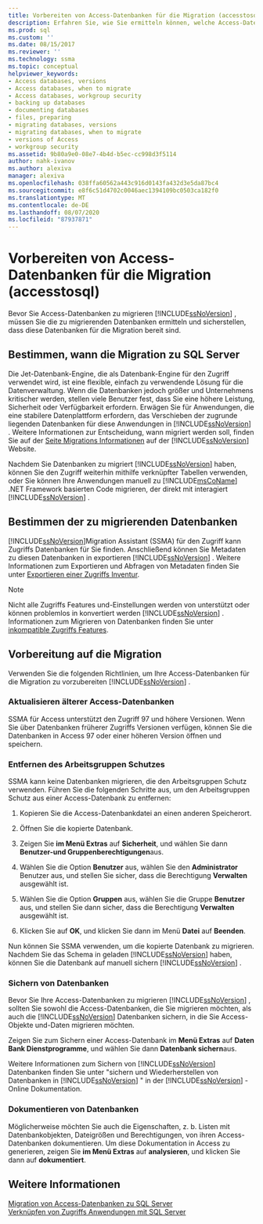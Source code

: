 ```yaml
---
title: Vorbereiten von Access-Datenbanken für die Migration (accesstosql) | Microsoft-Dokumentation
description: Erfahren Sie, wie Sie ermitteln können, welche Access-Datenbanken zu SQL Server oder Azure SQL-Datenbank migriert werden sollen, und stellen Sie sicher, dass diese Datenbanken
ms.prod: sql
ms.custom: ''
ms.date: 08/15/2017
ms.reviewer: ''
ms.technology: ssma
ms.topic: conceptual
helpviewer_keywords:
- Access databases, versions
- Access databases, when to migrate
- Access databases, workgroup security
- backing up databases
- documenting databases
- files, preparing
- migrating databases, versions
- migrating databases, when to migrate
- versions of Access
- workgroup security
ms.assetid: 9b80a9e0-08e7-4b4d-b5ec-cc998d3f5114
author: nahk-ivanov
ms.author: alexiva
manager: alexiva
ms.openlocfilehash: 038ffa60562a443c916d0143fa432d3e5da87bc4
ms.sourcegitcommit: e8f6c51d4702c0046aec1394109bc0503ca182f0
ms.translationtype: MT
ms.contentlocale: de-DE
ms.lasthandoff: 08/07/2020
ms.locfileid: "87937871"
---
```

# <a name="preparing-access-databases-for-migration-accesstosql"></a>Vorbereiten von Access-Datenbanken für die Migration (accesstosql)
Bevor Sie Access-Datenbanken zu migrieren [!INCLUDE[ssNoVersion](../../includes/ssnoversion-md.md)] , müssen Sie die zu migrierenden Datenbanken ermitteln und sicherstellen, dass diese Datenbanken für die Migration bereit sind.  
  
## <a name="determining-when-to-migrate-to-sql-server"></a>Bestimmen, wann die Migration zu SQL Server  
Die Jet-Datenbank-Engine, die als Datenbank-Engine für den Zugriff verwendet wird, ist eine flexible, einfach zu verwendende Lösung für die Datenverwaltung. Wenn die Datenbanken jedoch größer und Unternehmens kritischer werden, stellen viele Benutzer fest, dass Sie eine höhere Leistung, Sicherheit oder Verfügbarkeit erfordern. Erwägen Sie für Anwendungen, die eine stabilere Datenplattform erfordern, das Verschieben der zugrunde liegenden Datenbanken für diese Anwendungen in [!INCLUDE[ssNoVersion](../../includes/ssnoversion-md.md)] . Weitere Informationen zur Entscheidung, wann migriert werden soll, finden Sie auf der [Seite Migrations Informationen](https://go.microsoft.com/fwlink/?LinkId=68571) auf der [!INCLUDE[ssNoVersion](../../includes/ssnoversion-md.md)] Website.  
  
Nachdem Sie Datenbanken zu migriert [!INCLUDE[ssNoVersion](../../includes/ssnoversion-md.md)] haben, können Sie den Zugriff weiterhin mithilfe verknüpfter Tabellen verwenden, oder Sie können Ihre Anwendungen manuell zu [!INCLUDE[msCoName](../../includes/msconame_md.md)] .NET Framework basierten Code migrieren, der direkt mit interagiert [!INCLUDE[ssNoVersion](../../includes/ssnoversion-md.md)] .  
  
## <a name="determining-which-databases-to-migrate"></a>Bestimmen der zu migrierenden Datenbanken  
[!INCLUDE[ssNoVersion](../../includes/ssnoversion-md.md)]Migration Assistant (SSMA) für den Zugriff kann Zugriffs Datenbanken für Sie finden. Anschließend können Sie Metadaten zu diesen Datenbanken in exportieren [!INCLUDE[ssNoVersion](../../includes/ssnoversion-md.md)] . Weitere Informationen zum Exportieren und Abfragen von Metadaten finden Sie unter [Exportieren einer Zugriffs Inventur](exporting-an-access-inventory-accesstosql.md).  

   > [!NOTE]
   > Nicht alle Zugriffs Features und-Einstellungen werden von unterstützt oder können problemlos in konvertiert werden [!INCLUDE[ssNoVersion](../../includes/ssnoversion-md.md)] . Informationen zum Migrieren von Datenbanken finden Sie unter [inkompatible Zugriffs Features](incompatible-access-features-accesstosql.md).
  
## <a name="preparing-for-migration"></a>Vorbereitung auf die Migration  
Verwenden Sie die folgenden Richtlinien, um Ihre Access-Datenbanken für die Migration zu vorzubereiten [!INCLUDE[ssNoVersion](../../includes/ssnoversion-md.md)] .  
  
### <a name="upgrading-older-access-databases"></a>Aktualisieren älterer Access-Datenbanken  
SSMA für Access unterstützt den Zugriff 97 und höhere Versionen. Wenn Sie über Datenbanken früherer Zugriffs Versionen verfügen, können Sie die Datenbanken in Access 97 oder einer höheren Version öffnen und speichern.  
  
### <a name="removing-workgroup-protection"></a>Entfernen des Arbeitsgruppen Schutzes  
SSMA kann keine Datenbanken migrieren, die den Arbeitsgruppen Schutz verwenden. Führen Sie die folgenden Schritte aus, um den Arbeitsgruppen Schutz aus einer Access-Datenbank zu entfernen:  
  
1.  Kopieren Sie die Access-Datenbankdatei an einen anderen Speicherort.  
  
2.  Öffnen Sie die kopierte Datenbank.  
  
3.  Zeigen Sie **im Menü Extras** auf **Sicherheit**, und wählen Sie dann **Benutzer-und Gruppenberechtigungen**aus.  
  
4.  Wählen Sie die Option **Benutzer** aus, wählen Sie den **Administrator** Benutzer aus, und stellen Sie sicher, dass die Berechtigung **Verwalten** ausgewählt ist.  
  
5.  Wählen Sie die Option **Gruppen** aus, wählen Sie die Gruppe **Benutzer** aus, und stellen Sie dann sicher, dass die Berechtigung **Verwalten** ausgewählt ist.  
  
6.  Klicken Sie auf **OK**, und klicken Sie dann im Menü **Datei** auf **Beenden**.  
  
Nun können Sie SSMA verwenden, um die kopierte Datenbank zu migrieren. Nachdem Sie das Schema in geladen [!INCLUDE[ssNoVersion](../../includes/ssnoversion-md.md)] haben, können Sie die Datenbank auf manuell sichern [!INCLUDE[ssNoVersion](../../includes/ssnoversion-md.md)] .  
  
### <a name="backing-up-databases"></a>Sichern von Datenbanken  
Bevor Sie Ihre Access-Datenbanken zu migrieren [!INCLUDE[ssNoVersion](../../includes/ssnoversion-md.md)] , sollten Sie sowohl die Access-Datenbanken, die Sie migrieren möchten, als auch die [!INCLUDE[ssNoVersion](../../includes/ssnoversion-md.md)] Datenbanken sichern, in die Sie Access-Objekte und-Daten migrieren möchten.  
  
Zeigen Sie zum Sichern einer Access-Datenbank im **Menü Extras** auf **Daten Bank Dienstprogramme**, und wählen Sie dann **Datenbank sichern**aus.  
  
Weitere Informationen zum Sichern von [!INCLUDE[ssNoVersion](../../includes/ssnoversion-md.md)] Datenbanken finden Sie unter "sichern und Wiederherstellen von Datenbanken in [!INCLUDE[ssNoVersion](../../includes/ssnoversion-md.md)] " in der [!INCLUDE[ssNoVersion](../../includes/ssnoversion-md.md)] -Online Dokumentation.  
  
### <a name="documenting-databases"></a>Dokumentieren von Datenbanken  
Möglicherweise möchten Sie auch die Eigenschaften, z. b. Listen mit Datenbankobjekten, Dateigrößen und Berechtigungen, von ihren Access-Datenbanken dokumentieren. Um diese Dokumentation in Access zu generieren, zeigen Sie **im Menü Extras** auf **analysieren**, und klicken Sie dann auf **dokumentiert**.  
  
## <a name="see-also"></a>Weitere Informationen  
[Migration von Access-Datenbanken zu SQL Server](migrating-access-databases-to-sql-server-azure-sql-db-accesstosql.md)  
[Verknüpfen von Zugriffs Anwendungen mit SQL Server](linking-access-applications-to-sql-server-azure-sql-db-accesstosql.md)
